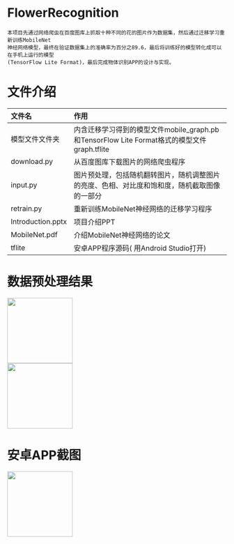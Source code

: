 # FlowerRecognition
```
本项目先通过网络爬虫在百度图库上抓取十种不同的花的图片作为数据集，然后通过迁移学习重新训练MobileNet
神经网络模型，最终在验证数据集上的准确率为百分之89.6，最后将训练好的模型转化成可以在手机上运行的模型
(TensorFlow Lite Format)，最后完成物体识别APP的设计与实现。
```
# 文件介绍

|文件名|作用|
|:---|:---|
|模型文件文件夹|内含迁移学习得到的模型文件mobile_graph.pb和TensorFlow Lite Format格式的模型文件graph.tflite|
|download.py|从百度图库下载图片的网络爬虫程序|
|input.py|图片预处理，包括随机翻转图片，随机调整图片的亮度、色相、对比度和饱和度，随机截取图像的一部分|
|retrain.py|重新训练MobileNet神经网络的迁移学习程序|
|Introduction.pptx|项目介绍PPT|
|MobileNet.pdf|介绍MobileNet神经网络的论文|
|tflite|安卓APP程序源码( 用Android Studio打开)|

# 数据预处理结果
<img src="https://github.com/HeTingwei/ReadmeLearn/blob/master/avatar1.jpg" width="150" height="150"/>
<br>
<img src="https://github.com/HeTingwei/ReadmeLearn/blob/master/avatar1.jpg" width="150" height="150"/>

# 安卓APP截图
<img src="https://github.com/HeTingwei/ReadmeLearn/blob/master/avatar1.jpg" width="150" height="150"/>
